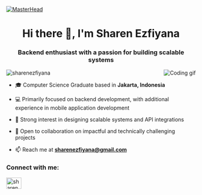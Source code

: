 [![MasterHead](https://bs-uploads.toptal.io/blackfish-uploads/uploaded_file/file/191791/image-1582329433118-623eeeb89c50ec545990667e9cbebb41.png)](https://sharenezfiyana.io)
<h1 align="center">Hi there 👋, I'm Sharen Ezfiyana</h1>
<h3 align="center">Backend enthusiast with a passion for building scalable systems</h3>
<img align="right" alt="Coding gif" widht="400" src="https://media.tenor.com/AlUkiGkR2j8AAAAM/new-game-ahagon-umiko-programming.gif" >

<p align="left"> <img src="https://komarev.com/ghpvc/?username=sharenezfiyana&label=Profile%20views&color=0e75b6&style=flat" alt="sharenezfiyana" /> </p>

- 🎓 Computer Science Graduate based in **Jakarta, Indonesia**
  
- 💻 Primarily focused on backend development, with additional experience in mobile application development
  
- 🧠 Strong interest in designing scalable systems and API integrations
  
- 🤝 Open to collaboration on impactful and technically challenging projects
  
- 📫 Reach me at **sharenezfiyana@gmail.com**

<h3 align="left">Connect with me:</h3>
<p align="left">
<a href="https://linkedin.com/in/sharenezfiyana" target="blank"><img align="center" src="https://raw.githubusercontent.com/rahuldkjain/github-profile-readme-generator/master/src/images/icons/Social/linked-in-alt.svg" alt="sharenezfiyana" height="30" width="40" /></a>
</p>
